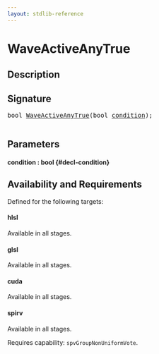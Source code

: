 ```yaml
---
layout: stdlib-reference
---
```


# WaveActiveAnyTrue

## Description





## Signature 

<pre>
<span class="code_keyword">bool</span> <a href="/stdlib-reference/global-decls/WaveActiveAnyTrue">WaveActiveAnyTrue</a>(<span class="code_keyword">bool</span> <a href="/stdlib-reference/global-decls/WaveActiveAnyTrue#decl-condition" class="code_param">condition</a>);

</pre>

## Parameters

#### condition  : bool {#decl-condition}

## Availability and Requirements

Defined for the following targets:

#### hlsl
Available in all stages.

#### glsl
Available in all stages.

#### cuda
Available in all stages.

#### spirv
Available in all stages.

Requires capability: `spvGroupNonUniformVote`.


